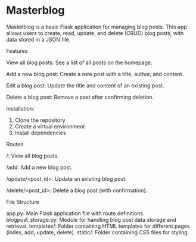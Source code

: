 # Masterblog


Masterblog is a basic Flask application for managing blog posts. This app allows users to create, read, update, and delete (CRUD) blog posts, with data stored in a JSON file.


Features

View all blog posts: See a list of all posts on the homepage.

Add a new blog post: Create a new post with a title, author, and content.

Edit a blog post: Update the title and content of an existing post.

Delete a blog post: Remove a post after confirming deletion.


Installation:

1. Clone the repository
2. Create a virtual environment
3. Install dependencies


Routes

/: View all blog posts.

/add: Add a new blog post.

/update/<post_id>: Update an existing blog post.

/delete/<post_id>: Delete a blog post (with confirmation).


File Structure

app.py: Main Flask application file with route definitions.
blogpost_storage.py: Module for handling blog post data storage and retrieval.
templates/: Folder containing HTML templates for different pages (index, add, update, delete).
static/: Folder containing CSS files for styling.

